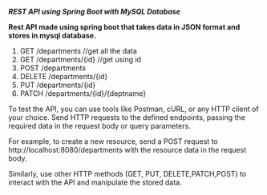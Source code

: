 _**REST API using Spring Boot with MySQL Database**_

**Rest API made using spring boot that takes data in JSON format and stores in mysql database.**


1. GET /departments    //get all the data 
2. GET /departments/{id}  //get using id
3. POST /departments
4. DELETE /departments/{id}
5. PUT  /departments/{id}
6. PATCH /departments/{id}/{deptname}

To test the API, you can use tools like Postman, cURL, or any HTTP client of your choice. Send HTTP requests to the defined endpoints, passing the required data in the request body or query parameters.

For example, to create a new resource, send a POST request to http://localhost:8080/departments with the resource data in the request body.

Similarly, use other HTTP methods (GET, PUT, DELETE,PATCH,POST) to interact with the API and manipulate the stored data.

